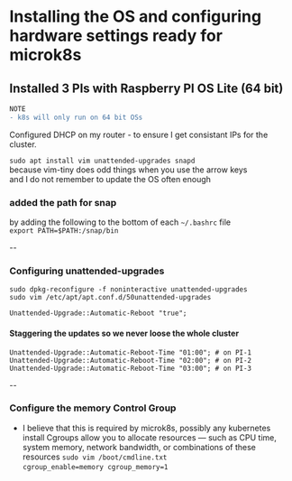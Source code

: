 
# Installing the OS and configuring hardware settings ready for microk8s

## Installed 3 PIs with Raspberry PI OS Lite (64 bit) 
```diff
NOTE
- k8s will only run on 64 bit OSs
```

Configured DHCP on my router - to ensure I get consistant IPs for the cluster.

`sudo apt install vim unattended-upgrades snapd`  
because vim-tiny does odd things when you use the arrow keys  
and I do not remember to update the OS often enough  

### added the path for snap
by adding the following to the bottom of each `~/.bashrc` file  
`export PATH=$PATH:/snap/bin`


--

### Configuring unattended-upgrades
```
sudo dpkg-reconfigure -f noninteractive unattended-upgrades
sudo vim /etc/apt/apt.conf.d/50unattended-upgrades
```

`Unattended-Upgrade::Automatic-Reboot "true";`  

#### Staggering the updates so we never loose the whole cluster   
`Unattended-Upgrade::Automatic-Reboot-Time "01:00"; # on PI-1`  
`Unattended-Upgrade::Automatic-Reboot-Time "02:00"; # on PI-2`  
`Unattended-Upgrade::Automatic-Reboot-Time "03:00"; # on PI-3`  

--
### Configure the memory Control Group
- I believe that this is required by microk8s, possibly any kubernetes install
Cgroups allow you to allocate resources — such as CPU time, system memory, network bandwidth, or combinations of these resources
`sudo vim /boot/cmdline.txt`  
`cgroup_enable=memory cgroup_memory=1`  
